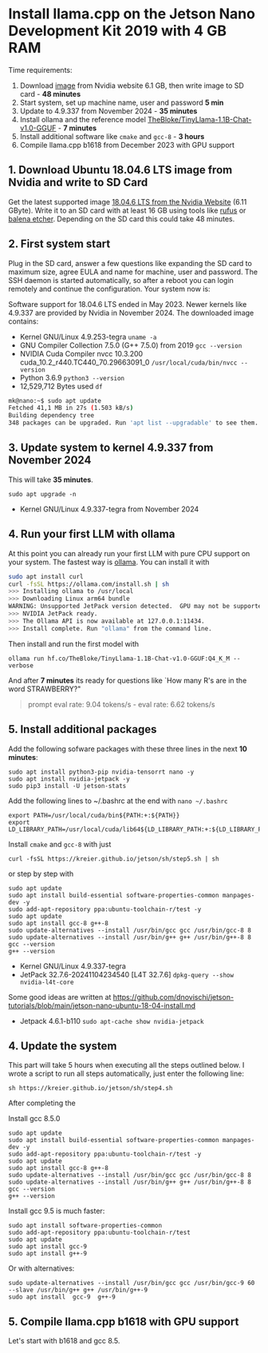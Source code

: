 # Install llama.cpp on the Jetson Nano Development Kit 2019 with 4 GB RAM

Time requirements:

1. Download [image](https://developer.nvidia.com/jetson-nano-sd-card-image) from Nvidia website 6.1 GB, then write image to SD card - **48 minutes**
2. Start system, set up machine name, user and password **5 min**
3. Update to 4.9.337 from November 2024 - **35 minutes**
4. Install ollama and the reference model [TheBloke/TinyLlama-1.1B-Chat-v1.0-GGUF](https://huggingface.co/TheBloke/TinyLlama-1.1B-Chat-v1.0-GGUF?local-app=ollama) - **7 minutes**
5. Install additional software like `cmake` and `gcc-8` - **3 hours**
7. Compile llama.cpp b1618 from December 2023 with GPU support

## 1. Download Ubuntu 18.04.6 LTS image from Nvidia and write to SD Card

Get the latest supported image [18.04.6 LTS from the Nvidia Website](https://developer.nvidia.com/embedded/learn/get-started-jetson-nano-devkit#write) (6.11 GByte). Write it to an SD card with at least 16 GB using tools like [rufus](https://rufus.ie/en/) or [balena etcher](https://etcher.balena.io/). Depending on the SD card this could take 48 minutes.



## 2. First system start

Plug in the SD card, answer a few questions like expanding the SD card to maximum size, agree EULA and name for machine, user and password. The SSH daemon is started automatically, so after a reboot you can login remotely and continue the configuration. Your system now is:

Software support for 18.04.6 LTS ended in May 2023. Newer kernels like 4.9.337 are provided by Nvidia in November 2024. The downloaded image contains:

- Kernel GNU/Linux 4.9.253-tegra `uname -a`
- GNU Compiler Collection 7.5.0 (G++ 7.5.0) from 2019 `gcc --version`
- NVIDIA Cuda Compiler nvcc 10.3.200 cuda_10.2_r440.TC440_70.29663091_0 `/usr/local/cuda/bin/nvcc --version`
- Python 3.6.9 `python3 --version`
- 12,529,712 Bytes used `df`

``` sh
mk@nano:~$ sudo apt update
Fetched 41,1 MB in 27s (1.503 kB/s)
Building dependency tree
348 packages can be upgraded. Run 'apt list --upgradable' to see them.
```



## 3. Update system to kernel 4.9.337 from November 2024

This will take **35 minutes**.

```
sudo apt upgrade -n
```

- Kernel GNU/Linux 4.9.337-tegra from November 2024



## 4. Run your first LLM with ollama

At this point you can already run your first LLM with pure CPU support on your system. The fastest way is [ollama](https://ollama.com/). You can install it with

``` sh
sudo apt install curl
curl -fsSL https://ollama.com/install.sh | sh
>>> Installing ollama to /usr/local
>>> Downloading Linux arm64 bundle
WARNING: Unsupported JetPack version detected.  GPU may not be supported
>>> NVIDIA JetPack ready.
>>> The Ollama API is now available at 127.0.0.1:11434.
>>> Install complete. Run "ollama" from the command line.
```

Then install and run the first model with

```
ollama run hf.co/TheBloke/TinyLlama-1.1B-Chat-v1.0-GGUF:Q4_K_M --verbose
```

And after **7 minutes** its ready for questions like `How many R's are in the word STRAWBERRY?"

> prompt eval rate: 9.04 tokens/s - eval rate: 6.62 tokens/s



## 5. Install additional packages

Add the following sofware packages with these three lines in the next **10 minutes**:

```
sudo apt install python3-pip nvidia-tensorrt nano -y
sudo apt install nvidia-jetpack -y
sudo pip3 install -U jetson-stats
```

Add the following lines to ~/.bashrc at the end with `nano ~/.bashrc`

```
export PATH=/usr/local/cuda/bin${PATH:+:${PATH}}
export LD_LIBRARY_PATH=/usr/local/cuda/lib64${LD_LIBRARY_PATH:+:${LD_LIBRARY_PATH}}
```

Install `cmake` and `gcc-8` with just 

```
curl -fsSL https://kreier.github.io/jetson/sh/step5.sh | sh
```

or step by step with

```
sudo apt update
sudo apt install build-essential software-properties-common manpages-dev -y
sudo add-apt-repository ppa:ubuntu-toolchain-r/test -y
sudo apt update
sudo apt install gcc-8 g++-8
sudo update-alternatives --install /usr/bin/gcc gcc /usr/bin/gcc-8 8
sudo update-alternatives --install /usr/bin/g++ g++ /usr/bin/g++-8 8
gcc --version
g++ --version
```

- Kernel GNU/Linux 4.9.337-tegra
- JetPack 32.7.6-20241104234540 [L4T 32.7.6] `dpkg-query --show nvidia-l4t-core`




Some good ideas are written at https://github.com/dnovischi/jetson-tutorials/blob/main/jetson-nano-ubuntu-18-04-install.md

- Jetpack 4.6.1-b110 `sudo apt-cache show nvidia-jetpack`



















## 4. Update the system

This part will take 5 hours when executing all the steps outlined below. I wrote a script to run all steps automatically, just enter the following line:

```
sh https://kreier.github.io/jetson/sh/step4.sh
```

After completing the

Install gcc 8.5.0

```
sudo apt update
sudo apt install build-essential software-properties-common manpages-dev -y
sudo add-apt-repository ppa:ubuntu-toolchain-r/test -y
sudo apt update
sudo apt install gcc-8 g++-8
sudo update-alternatives --install /usr/bin/gcc gcc /usr/bin/gcc-8 8
sudo update-alternatives --install /usr/bin/g++ g++ /usr/bin/g++-8 8
gcc --version
g++ --version
```

Install gcc 9.5 is much faster:

```
sudo apt install software-properties-common
sudo add-apt-repository ppa:ubuntu-toolchain-r/test
sudo apt update
sudo apt install gcc-9
sudo apt install g++-9
```

Or with alternatives:

```
sudo update-alternatives --install /usr/bin/gcc gcc /usr/bin/gcc-9 60 --slave /usr/bin/g++ g++ /usr/bin/g++-9
sudo apt install  gcc-9  g++-9
```

## 5. Compile llama.cpp b1618 with GPU support

Let's start with b1618 and gcc 8.5.
